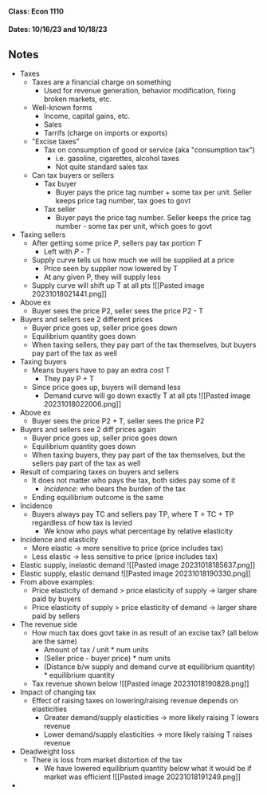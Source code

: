 #### Class: Econ 1110
#### Dates: 10/16/23 and 10/18/23
## Notes

- Taxes
	- Taxes are a financial charge on something
		- Used for revenue generation, behavior modification, fixing broken markets, etc.
	- Well-known forms
		- Income, capital gains, etc.
		- Sales
		- Tarrifs (charge on imports or exports)
	- "Excise taxes"
		- Tax on consumption of good or service (aka "consumption tax")
			- i.e. gasoline, cigarettes, alcohol taxes
			- Not quite standard sales tax
	- Can tax buyers or sellers 
		- Tax buyer
			- Buyer pays the price tag number + some tax per unit. Seller keeps price tag number, tax goes to govt
		- Tax seller
			- Buyer pays the price tag number. Seller keeps the price tag number - some tax per unit, which goes to govt
- Taxing sellers
	- After getting some price *P*, sellers pay tax portion *T*
		- Left with *P* - *T*
	- Supply curve tells us how much we will be supplied at a price
		- Price seen by supplier now lowered by T
		- At any given P, they will supply less
	- Supply curve will shift up T at all pts
![[Pasted image 20231018021441.png]]
- Above ex
	- Buyer sees the price P2, seller sees the price P2 - T
- Buyers and sellers see 2 different prices
	- Buyer price goes up, seller price goes down
	- Equilibrium quantity goes down
	- When taxing sellers, they pay part of the tax themselves, but buyers pay part of the tax as well
- Taxing buyers
	- Means buyers have to pay an extra cost T
		- They pay P + T 
	- Since price goes up, buyers will demand less
		- Demand curve will go down exactly T at all pts
![[Pasted image 20231018022006.png]]
- Above ex
	- Buyer sees the price P2 + T, seller sees the price P2
- Buyers and sellers see 2 diff prices again
	- Buyer price goes up, seller price goes down
	- Equilibrium quantity goes down
	- When taxing buyers, they pay part of the tax themselves, but the sellers pay part of the tax as well
- Result of comparing taxes on buyers and sellers
	- It does not matter who pays the tax, both sides pay some of it
		- *Incidence*: who bears the burden of the tax
	- Ending equilibrium outcome is the same
- Incidence
	- Buyers always pay TC and sellers pay TP, where T = TC + TP regardless of how tax is levied
		- We know who pays what percentage by relative elasticity
- Incidence and elasticity
	- More elastic -> more sensitive to price (price includes tax)
	- Less elastic -> less sensitive to price (price includes tax)
- Elastic supply, inelastic demand
![[Pasted image 20231018185637.png]]
- Elastic supply, elastic demand
![[Pasted image 20231018190330.png]]
- From above examples:
	- Price elasticity of demand > price elasticity of supply -> larger share paid by buyers
	- Price elasticity of supply > price elasticity of demand -> larger share paid by sellers
- The revenue side
	- How much tax does govt take in as result of an excise tax? (all below are the same)
		- Amount of tax / unit * num units
		- (Seller price - buyer price) * num units 
		- (Distance b/w supply and demand curve at equilibrium quantity) * equilibrium quantity
	- Tax revenue shown below
![[Pasted image 20231018190828.png]]
- Impact of changing tax
	- Effect of raising taxes on lowering/raising revenue depends on elasticities
		- Greater demand/supply elasticities -> more likely raising T lowers revenue
		- Lower demand/supply elasticities -> more likely raising T raises revenue
- Deadweight loss
	- There is loss from market distortion of the tax
		- We have lowered equilibrium quantity below what it would be if market was efficient
![[Pasted image 20231018191249.png]]
- 
